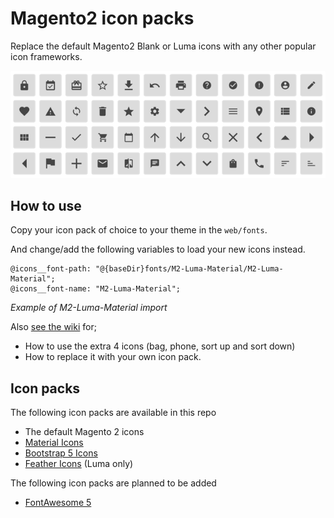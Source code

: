 # Magento2 icon packs

Replace the default Magento2 Blank or Luma icons
with any other popular icon frameworks.

![Material icon pack preview](./preview.png)

## How to use

Copy your icon pack of choice to your theme in the `web/fonts`.

And change/add the following variables to load your new icons instead.

```less
@icons__font-path: "@{baseDir}fonts/M2-Luma-Material/M2-Luma-Material";
@icons__font-name: "M2-Luma-Material";
```

_Example of M2-Luma-Material import_

Also [see the wiki](https://github.com/GrimLink/magento2-icon-packs/wiki) for;
- How to use the extra 4 icons (bag, phone, sort up and sort down)
- How to replace it with your own icon pack.

## Icon packs

The following icon packs are available in this repo

- The default Magento 2 icons
- [Material Icons](https://github.com/google/material-design-icons)
- [Bootstrap 5 Icons](https://github.com/twbs/icons)
- [Feather Icons](https://github.com/feathericons/feather) (Luma only)

The following icon packs are planned to be added

- [FontAwesome 5](https://github.com/FortAwesome/Font-Awesome)
